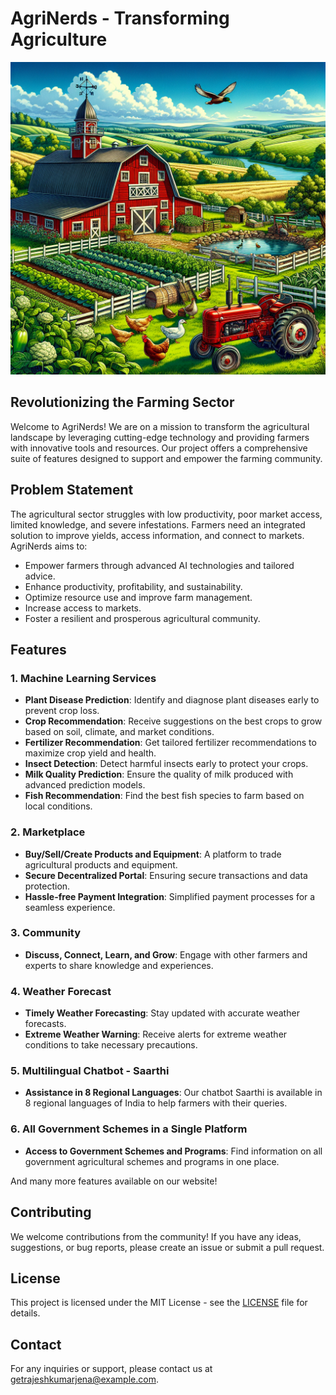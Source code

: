 # AgriNerds - Transforming Agriculture
<img src="farm1.png" alt="Agriculture" width="1000" height="500">

## Revolutionizing the Farming Sector

Welcome to AgriNerds! We are on a mission to transform the agricultural landscape by leveraging cutting-edge technology and providing farmers with innovative tools and resources. Our project offers a comprehensive suite of features designed to support and empower the farming community.

## Problem Statement

The agricultural sector struggles with low productivity, poor market access, limited knowledge, and severe infestations. Farmers need an integrated solution to improve yields, access information, and connect to markets. AgriNerds aims to:

- Empower farmers through advanced AI technologies and tailored advice.
- Enhance productivity, profitability, and sustainability.
- Optimize resource use and improve farm management.
- Increase access to markets.
- Foster a resilient and prosperous agricultural community.

## Features

### 1. Machine Learning Services
- **Plant Disease Prediction**: Identify and diagnose plant diseases early to prevent crop loss.
- **Crop Recommendation**: Receive suggestions on the best crops to grow based on soil, climate, and market conditions.
- **Fertilizer Recommendation**: Get tailored fertilizer recommendations to maximize crop yield and health.
- **Insect Detection**: Detect harmful insects early to protect your crops.
- **Milk Quality Prediction**: Ensure the quality of milk produced with advanced prediction models.
- **Fish Recommendation**: Find the best fish species to farm based on local conditions.

### 2. Marketplace
- **Buy/Sell/Create Products and Equipment**: A platform to trade agricultural products and equipment.
- **Secure Decentralized Portal**: Ensuring secure transactions and data protection.
- **Hassle-free Payment Integration**: Simplified payment processes for a seamless experience.

### 3. Community
- **Discuss, Connect, Learn, and Grow**: Engage with other farmers and experts to share knowledge and experiences.

### 4. Weather Forecast
- **Timely Weather Forecasting**: Stay updated with accurate weather forecasts.
- **Extreme Weather Warning**: Receive alerts for extreme weather conditions to take necessary precautions.

### 5. Multilingual Chatbot - Saarthi
- **Assistance in 8 Regional Languages**: Our chatbot Saarthi is available in 8 regional languages of India to help farmers with their queries.

### 6. All Government Schemes in a Single Platform
- **Access to Government Schemes and Programs**: Find information on all government agricultural schemes and programs in one place.

And many more features available on our website!



## Contributing

We welcome contributions from the community! If you have any ideas, suggestions, or bug reports, please create an issue or submit a pull request.

## License

This project is licensed under the MIT License - see the [LICENSE](LICENSE) file for details.

## Contact

For any inquiries or support, please contact us at [getrajeshkumarjena@example.com](mailto:getrajeshkumarjena@example.com).
